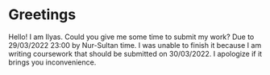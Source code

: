 # Greetings
Hello! I am Ilyas. Could you give me some time to submit my work? Due to 29/03/2022 23:00 by Nur-Sultan time. I was unable to finish it because I am writing coursework that should be submitted on 30/03/2022. I apologize if it brings you inconvenience.
